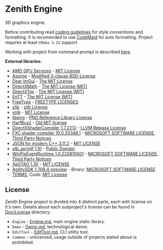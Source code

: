 # Zenith Engine

3D graphics engine.

Before contributing read [coding guidelines](Doc/CodeGuidelines.md) for style conventions and formatting. It is recomended to use [CodeMaid](http://www.codemaid.net/) for auto formatting. Project requires at least `CMake 3.22` support.

Working with project from command prompt is described [here](Doc/CMakeCLI.md).

**External libraries:**
 - [AMD GPU Services](https://github.com/GPUOpen-LibrariesAndSDKs/AGS_SDK) - [MIT License](Doc/License/ThirdParty/AGS.txt)
 - [Assimp](https://github.com/assimp/assimp) - [Modified 3-clause BSD-License](Doc/License/ThirdParty/Assimp.txt)
 - [Dear ImGui](https://github.com/ocornut/imgui) - [The MIT License](Doc/License/ThirdParty/Dear_ImGui.txt)
 - [DirectXMath](https://github.com/microsoft/DirectXMath) - [The MIT License (MIT)](Doc/License/ThirdParty/DirectXMath.txt)
 - [DirectXTex](https://github.com/microsoft/DirectXTex) - [The MIT License (MIT)](Doc/License/ThirdParty/DirectXTex.txt)
 - [EnTT](https://github.com/skypjack/entt) - [The MIT License (MIT)](Doc/License/ThirdParty/EnTT.txt)
 - [FreeType](https://gitlab.freedesktop.org/freetype/freetype) - [FREETYPE LICENSES](Doc/License/ThirdParty/FreeType.txt)
 - [zlib](https://github.com/madler/zlib) - [zlib License](Doc/License/ThirdParty/zlib.txt)
 - [volk](https://github.com/zeux/volk) - [MIT License](Doc/License/ThirdParty/volk.txt)
 - [libpng](https://github.com/glennrp/libpng) - [PNG Reference Library License](Doc/License/ThirdParty/libpng.txt)
 - [HarfBuzz](https://github.com/harfbuzz/harfbuzz) - [Old MIT license](Doc/License/ThirdParty/HarfBuzz.txt)
 - [DirectXShaderCompiler 1.7.2212](https://github.com/microsoft/DirectXShaderCompiler) - [LLVM Release License](Doc/License/ThirdParty/DirectXShaderCompiler.txt)
 - [FXC shader compiler 10.0.20348.1](https://docs.microsoft.com/en-us/windows/win32/direct3dtools/fxc) - [MICROSOFT SOFTWARE LICENSE](Doc/License/ThirdParty/WindowsSdk.rtf), [Third Party Notices](Doc/License/ThirdParty/WindowsSdkThirdPartyNotices.rtf)
 - [JSON for modern C++ 3.11.2](https://github.com/nlohmann/json) - [MIT LICENSE](Doc/License/ThirdParty/json.txt)
 - [stb_sprintf 1.10](https://github.com/nothings/stb/blob/master/stb_sprintf.h) - [Public Domain](Doc/License/ThirdParty/stb_printf.txt)
 - [WinPixEventRuntime 1.0.220810001](https://www.nuget.org/packages/WinPixEventRuntime) - [MICROSOFT SOFTWARE LICENSE](Doc/License/ThirdParty/WinPixEventRuntime.txt), [Third Party Notices](Doc/License/ThirdParty/WinPixEventRuntimeThirdPartyNotices.txt)
 - [XeGTAO 1.30](https://github.com/GameTechDev/XeGTAO) - [MIT LICENSE](Doc/License/ThirdParty/XeGTAO.txt)
 - [AgilitySDK 1.706.4-preview](https://devblogs.microsoft.com/directx/directx12agility/) - Binary: [MICROSOFT SOFTWARE LICENSE TERMS](Doc/License/ThirdParty/AgilitySDK.txt), Code: [MIT License](Doc/License/ThirdParty/AgilitySDK-code.txt)

## License

Zenith Engine project is divided into 4 distinct parts, each with license on it's own.
Details about each subproject's license can be found in [Doc/License](Doc/License) directory:
 - `Engine` - [Engine.md](Doc/License/Engine.md), main engine static library.
 - `Demo` - [Demo.md](Doc/License/Demo.md), technological demo.
 - `EditTool` - [EditTool.md](Doc/License/EditTool.md), CLI utility tool.
 - `Common` - unlicensed, usage outside of projects stated above is prohibited.